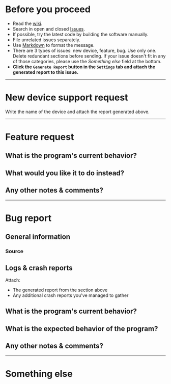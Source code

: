 # Before you proceed

- Read the [wiki](https://github.com/ckb-next/ckb-next/wiki).
- Search in open and closed [Issues](https://github.com/ckb-next/ckb-next/issues).
- If possible, try the latest code by building the software manually.
- File unrelated issues separately.
- Use [Markdown](https://github.com/adam-p/markdown-here/wiki/Markdown-Cheatsheet) to format the message.
- There are 3 types of issues: new device, feature, bug.
Use only one. Delete redundant sections before sending.
If your issue doesn't fit in any of those categories, please use the *Something else* field at the bottom.
- **Click the `Generate Report` button in the `Settings` tab and attach the generated report to this issue.**
---


# New device support request

Write the name of the device and attach the report generated above.

---

# Feature request

## What is the program's current behavior?

## What would you like it to do instead?

## Any other notes & comments?

---

# Bug report

## General information

### Source
<!-- how and where did you get this program, e.g.:
  * ckb-next-git package in AUR
  * built manually using quickinstall script
  * pre-built pkg for macOS
  * ???
-->

## Logs & crash reports

Attach:
 * The generated report from the section above
 * Any additional crash reports you've managed to gather

## What is the program's current behavior?

## What is the expected behavior of the program?

## Any other notes & comments?

---

# Something else

<!-- try your best to describe it here -->
